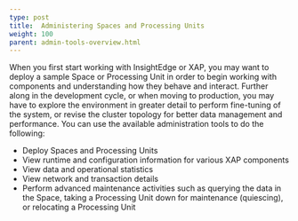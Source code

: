 ```yaml
---
type: post
title:  Administering Spaces and Processing Units
weight: 100
parent: admin-tools-overview.html
---
```

 
When you first start working with InsightEdge or XAP, you may want to deploy a sample Space or Processing Unit in order to begin working with components and understanding how they behave and interact. Further along in the development cycle, or when moving to production, you may have to explore the environment in greater detail to perform fine-tuning of the system, or revise the cluster topology for better data management and performance. You can use the available administration tools to do the following:

- Deploy Spaces and Processing Units
- View runtime and configuration information for various XAP components
- View data and operational statistics
- View network and transaction details
- Perform advanced maintenance activities such as querying the data in the Space, taking a Processing Unit down for maintenance (quiescing), or relocating a Processing Unit



